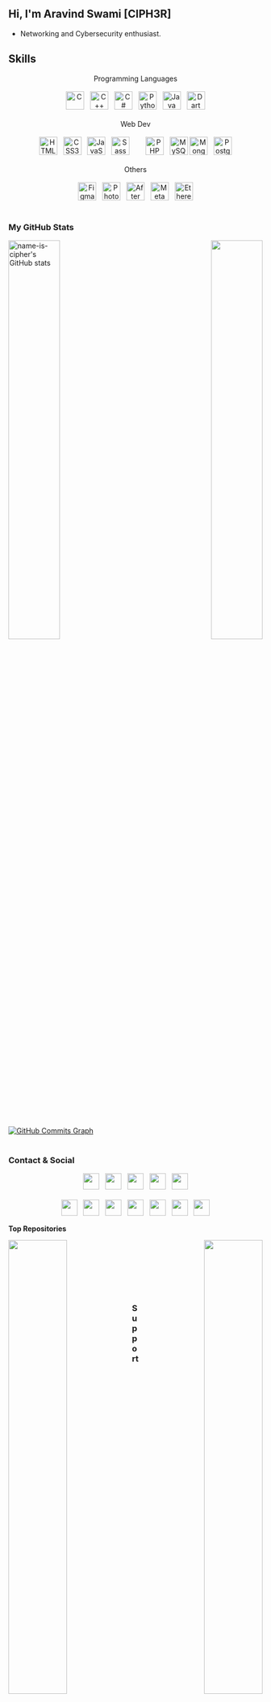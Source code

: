 ## Hi, I'm Aravind Swami \[CIPH3R\]  

* Networking and Cybersecurity enthusiast.

## <b> Skills </b>
<div width="100%" align="center"> 
    Programming Languages <br /> <br />
    <a href="https://docs.microsoft.com/en-us/cpp/?view=msvc-170" target="_blank" rel="noreferrer"><img src="https://raw.githubusercontent.com/danielcranney/readme-generator/main/public/icons/skills/c-colored.svg" width="36" height="36" alt="C" /></a> &nbsp; <a href="https://docs.microsoft.com/en-us/cpp/?view=msvc-170" target="_blank" rel="noreferrer"><img src="https://raw.githubusercontent.com/danielcranney/readme-generator/main/public/icons/skills/cplusplus-colored.svg" width="36" height="36" alt="C++" /></a> &nbsp; <a href="https://docs.microsoft.com/en-us/dotnet/csharp/" target="_blank" rel="noreferrer"><img src="https://raw.githubusercontent.com/danielcranney/readme-generator/main/public/icons/skills/csharp-colored.svg" width="36" height="36" alt="C#" /></a> &nbsp; <a href="https://www.python.org/" target="_blank" rel="noreferrer"><img src="https://raw.githubusercontent.com/danielcranney/readme-generator/main/public/icons/skills/python-colored.svg" width="36" height="36" alt="Python" /></a> &nbsp; <a href="https://www.oracle.com/java/" target="_blank" rel="noreferrer"><img src="https://raw.githubusercontent.com/danielcranney/readme-generator/main/public/icons/skills/java-colored.svg" width="36" height="36" alt="Java" /></a> &nbsp; <a href="https://dart.dev/" target="_blank" rel="noreferrer"><img src="https://raw.githubusercontent.com/danielcranney/readme-generator/main/public/icons/skills/dart-colored.svg" width="36" height="36" alt="Dart" /></a>
</div>

<br />

<div width="100%" align="center">
    Web Dev <br /> <br />
    <a href="https://developer.mozilla.org/en-US/docs/Glossary/HTML5" target="_blank" rel="noreferrer"><img src="https://raw.githubusercontent.com/danielcranney/readme-generator/main/public/icons/skills/html5-colored.svg" width="36" height="36" alt="HTML5" /></a> &nbsp; <a href="https://www.w3.org/TR/CSS/#css" target="_blank" rel="noreferrer"><img src="https://raw.githubusercontent.com/danielcranney/readme-generator/main/public/icons/skills/css3-colored.svg" width="36" height="36" alt="CSS3" /></a> &nbsp; <a href="https://developer.mozilla.org/en-US/docs/Web/JavaScript" target="_blank" rel="noreferrer"><img src="https://raw.githubusercontent.com/danielcranney/readme-generator/main/public/icons/skills/javascript-colored.svg" width="36" height="36" alt="JavaScript" /></a> &nbsp; <a href="https://sass-lang.com/" target="_blank" rel="noreferrer"><img src="https://raw.githubusercontent.com/danielcranney/readme-generator/main/public/icons/skills/sass-colored.svg" width="36" height="36" alt="Sass" /></a> &nbsp; &nbsp; &nbsp; &nbsp;<a href="https://www.php.net/" target="_blank" rel="noreferrer"><img src="https://raw.githubusercontent.com/danielcranney/readme-generator/main/public/icons/skills/php-colored.svg" width="36" height="36" alt="PHP" /></a> &nbsp; <a href="https://www.mysql.com/" target="_blank" rel="noreferrer"><img src="https://raw.githubusercontent.com/danielcranney/readme-generator/main/public/icons/skills/mysql-colored.svg" width="36" height="36" alt="MySQL" /></a> <a href="https://www.mongodb.com/" target="_blank" rel="noreferrer"><img src="https://raw.githubusercontent.com/danielcranney/readme-generator/main/public/icons/skills/mongodb-colored.svg" width="36" height="36" alt="MongoDB" /></a> &nbsp; <a href="https://www.postgresql.org/" target="_blank" rel="noreferrer"><img src="https://raw.githubusercontent.com/danielcranney/readme-generator/main/public/icons/skills/postgresql-colored.svg" width="36" height="36" alt="PostgreSQL" /></a>
</div>

<br>

<div align="center">
    Others <br /> <br />
    <a href="https://www.figma.com/" target="_blank" rel="noreferrer"><img src="https://raw.githubusercontent.com/danielcranney/readme-generator/main/public/icons/skills/figma-colored.svg" width="36" height="36" alt="Figma" /></a> &nbsp; <a href="https://www.adobe.com/uk/products/photoshop.html" target="_blank" rel="noreferrer"><img src="https://raw.githubusercontent.com/danielcranney/readme-generator/main/public/icons/skills/photoshop-colored.svg" width="36" height="36" alt="Photoshop" /></a> &nbsp; <a href="https://www.adobe.com/uk/products/aftereffects.html" target="_blank" rel="noreferrer"><img src="https://raw.githubusercontent.com/danielcranney/readme-generator/main/public/icons/skills/aftereffects-colored.svg" width="36" height="36" alt="After Effects" /></a> &nbsp; <a href="https://metamask.io/" target="_blank" rel="noreferrer"><img src="https://raw.githubusercontent.com/danielcranney/readme-generator/main/public/icons/skills/metamask-colored.svg" width="36" height="36" alt="MetaMask" /></a> &nbsp; <a href="https://ethereum.org/en/" target="_blank" rel="noreferrer"><img src="https://raw.githubusercontent.com/danielcranney/readme-generator/main/public/icons/skills/ethereum-colored.svg" width="36" height="36" alt="Ethereum" /></a>
</div>

<br />

<!--
<div align="center">
    Frameworks & Libraries<br /> <br />
    <a href="https://angular.io/" target="_blank" rel="noreferrer"><img src="https://raw.githubusercontent.com/danielcranney/readme-generator/main/public/icons/skills/angularjs-colored.svg" width="36" height="36" alt="Angular" /></a> &nbsp; <a href="https://getbootstrap.com/" target="_blank" rel="noreferrer"><img src="https://raw.githubusercontent.com/danielcranney/readme-generator/main/public/icons/skills/bootstrap-colored.svg" width="36" height="36" alt="Bootstrap" /></a> &nbsp; <a href="https://dotnet.microsoft.com/en-us/" target="_blank" rel="noreferrer"><img src="https://raw.githubusercontent.com/danielcranney/readme-generator/main/public/icons/skills/dot-net-colored.svg" width="36" height="36" alt=".NET" /></a> &nbsp; <a href="https://www.djangoproject.com/" target="_blank" rel="noreferrer"><img src="https://raw.githubusercontent.com/danielcranney/readme-generator/main/public/icons/skills/django-colored.svg" width="36" height="36" alt="Django" /></a> &nbsp; <a href="https://flutter.dev/" target="_blank" rel="noreferrer"><img src="https://raw.githubusercontent.com/danielcranney/readme-generator/main/public/icons/skills/flutter-colored.svg" width="36" height="36" alt="Flutter" /></a> &nbsp; <a href="https://reactjs.org/" target="_blank" rel="noreferrer"><img src="https://raw.githubusercontent.com/danielcranney/readme-generator/main/public/icons/skills/react-colored.svg" width="36" height="36" alt="React" /></a> &nbsp; <a href="https://nodejs.org/en/" target="_blank" rel="noreferrer"><img src="https://raw.githubusercontent.com/danielcranney/readme-generator/main/public/icons/skills/nodejs-colored.svg" width="36" height="36" alt="NodeJS" /></a>
</div>

<br />
-->
### <b> My GitHub Stats </b>
<div width="100%" align="center"><a href="http://www.github.com/name-is-cipher" align="left"><img align="left" width="45%" src="https://github-readme-stats.vercel.app/api?username=name-is-cipher&show_icons=true&hide=&count_private=true&title_color=0891b2&text_color=ffffff&icon_color=3382ed&bg_color=1e3a8a&hide_border=true&show_icons=true" alt="name-is-cipher's GitHub stats" /></a> &nbsp; <a href="http://www.github.com/name-is-cipher" align="right"><img align="right" width="45%" src="https://github-readme-streak-stats.herokuapp.com/?user=name-is-cipher&stroke=ffffff&background=1e3a8a&ring=0891b2&fire=0891b2&currStreakNum=ffffff&currStreakLabel=0891b2&sideNums=ffffff&sideLabels=ffffff&dates=ffffff&hide_border=true" /></a>
</div> <br /> <br /> <br /> <br /> <br /> <br/> <br /> <br /> <br /> <br/> <br /> 
<a href="http://www.github.com/name-is-cipher"><img src="https://activity-graph.herokuapp.com/graph?username=name-is-cipher&bg_color=1e3a8a&color=ffffff&line=3382ed&point=ffffff&area_color=1e3a8a&area=true&hide_border=true&custom_title=GitHub%20Commits%20Graph" alt="GitHub Commits Graph" /></a>
<br /> <br />

### <b> Contact & Social </b>
<div align="center" style="inline-flex">
    <a href="mailto:aravindswami135@gmail.com" target="_blank" rel="noreferrer"><img src="https://img.icons8.com/fluency/48/undefined/gmail-new.png" width="32" height="32" /></a> &nbsp; <a href="https://www.facebook.com/name.is.cipher" target="_blank" rel="noreferrer"><img src="https://raw.githubusercontent.com/danielcranney/readme-generator/main/public/icons/socials/facebook.svg" width="32" height="32" /></a> &nbsp; <a href="https://www.linkedin.com/in/name-is-cipher" target="_blank" rel="noreferrer"><img src="https://raw.githubusercontent.com/danielcranney/readme-generator/main/public/icons/socials/linkedin.svg" width="32" height="32" /></a> &nbsp; <a href="http://www.instagram.com/name_is_cipher" target="_blank" rel="noreferrer"><img src="https://raw.githubusercontent.com/danielcranney/readme-generator/main/public/icons/socials/instagram.svg" width="32" height="32" /></a> &nbsp; <a href="https://www.twitter.com/name_is_cipher" target="_blank" rel="noreferrer"><img src="https://raw.githubusercontent.com/danielcranney/readme-generator/main/public/icons/socials/twitter.svg" width="32" height="32" /></a>
</div>
<br>
<div align="center" style="inline-flex">
    <a href="https://www.codepen.io/name-is-cipher" target="_blank" rel="noreferrer"><img src="https://raw.githubusercontent.com/danielcranney/readme-generator/main/public/icons/socials/codepen.svg" width="32" height="32" /></a> &nbsp; <a href="https://nameiscipher.hashnode.dev" target="_blank" rel="noreferrer"><img src="https://raw.githubusercontent.com/danielcranney/readme-generator/main/public/icons/socials/hashnode.svg" width="32" height="32" /></a> &nbsp; <a href="https://www.github.com/name-is-cipher" target="_blank" rel="noreferrer"><img src="https://raw.githubusercontent.com/danielcranney/readme-generator/main/public/icons/socials/github.svg" width="32" height="32" /></a> &nbsp; <a href="https://www.stackoverflow.com/users/10300689/aravind-swami" target="_blank" rel="noreferrer"><img src="https://raw.githubusercontent.com/danielcranney/readme-generator/main/public/icons/socials/stackoverflow.svg" width="32" height="32" /></a> &nbsp; <a href="https://discord.com/users/name-is-cipher#3642" target="_blank" rel="noreferrer"><img src="https://raw.githubusercontent.com/danielcranney/readme-generator/main/public/icons/socials/discord.svg" width="32" height="32" /></a> &nbsp; <a href="https://www.twitch.tv/nameiscipher" target="_blank" rel="noreferrer"><img src="https://raw.githubusercontent.com/danielcranney/readme-generator/main/public/icons/socials/twitch.svg" width="32" height="32" /></a> &nbsp; <a href="https://name-is-cipher" target="_blank" rel="noreferrer"><img src="https://raw.githubusercontent.com/danielcranney/readme-generator/main/public/icons/socials/rss.svg" width="32" height="32" /></a>
</div>

<b>Top Repositories</b>

<div width="100%" align="center"><a href="https://github.com/name-is-cipher/termux-superuser" align="left"><img align="left" width="48%" src="https://github-readme-stats.vercel.app/api/pin/?username=name-is-cipher&repo=termux-superuser&title_color=0891b2&text_color=ffffff&icon_color=3382ed&bg_color=1e3a8a&hide_border=true&locale=en" /></a><a href="https://github.com/name-is-cipher/boot-nethunter" align="right"><img align="right" width="48%" src="https://github-readme-stats.vercel.app/api/pin/?username=name-is-cipher&repo=boot-nethunter&title_color=0891b2&text_color=ffffff&icon_color=3382ed&bg_color=1e3a8a&hide_border=true&locale=en" /></a></div><br /><br /><br /><br /><br /><br />

### <b> Support Me </b>

<a href="https://www.buymeacoffee.com/name.is.cipher"><img src="https://cdn.buymeacoffee.com/buttons/v2/default-yellow.png" width="200" /></a>
